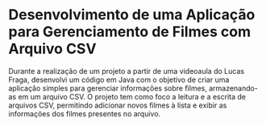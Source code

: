 <h1>Desenvolvimento de uma Aplicação para Gerenciamento de Filmes com Arquivo CSV</h1>

<p>Durante a realização de um projeto a partir de uma videoaula do Lucas Fraga, desenvolvi um código em Java com o objetivo de criar uma aplicação simples
para gerenciar informações sobre filmes, armazenando-as em um arquivo CSV. O projeto tem como foco a leitura e a escrita de arquivos CSV, 
permitindo adicionar novos filmes à lista e exibir as informações dos filmes presentes no arquivo.</p>
